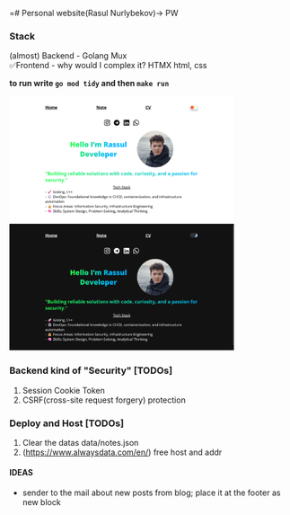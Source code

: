 =# Personal website(Rasul Nurlybekov)-> PW

### Stack
(almost) Backend - Golang Mux\
✅Frontend - why would I complex it? HTMX html, css

**to run write `go mod tidy` and then `make run`** 

<img src="assets/img/mainPage.png" alt="Main page in white theme" width="400" />
<img src="assets/img/mainPage(blackTheme).png" alt="Main page in black theme" width="400"/>

### Backend kind of "Security" [TODOs]
1. Session Cookie Token
2. CSRF(cross-site request forgery) protection

### Deploy and Host [TODOs]
1. Clear the datas data/notes.json
2. (https://www.alwaysdata.com/en/) free host and addr

#### IDEAS
* sender to the mail about new posts from blog; place it at the footer as new block

